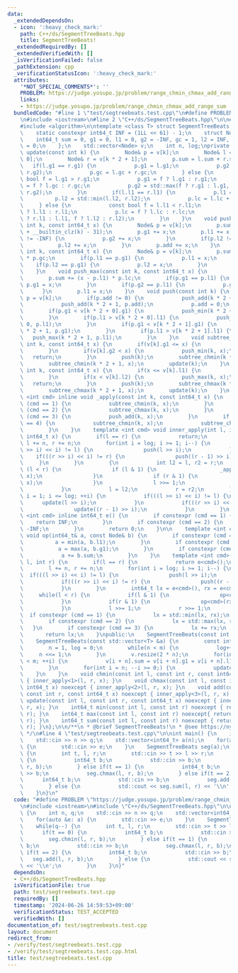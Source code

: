 ```yaml
---
data:
  _extendedDependsOn:
  - icon: ':heavy_check_mark:'
    path: C++/ds/SegmentTreeBeats.hpp
    title: SegmentTreeBeats!
  _extendedRequiredBy: []
  _extendedVerifiedWith: []
  _isVerificationFailed: false
  _pathExtension: cpp
  _verificationStatusIcon: ':heavy_check_mark:'
  attributes:
    '*NOT_SPECIAL_COMMENTS*': ''
    PROBLEM: https://judge.yosupo.jp/problem/range_chmin_chmax_add_range_sum
    links:
    - https://judge.yosupo.jp/problem/range_chmin_chmax_add_range_sum
  bundledCode: "#line 1 \"test/segtreebeats.test.cpp\"\n#define PROBLEM \"https://judge.yosupo.jp/problem/range_chmin_chmax_add_range_sum\"\
    \n#include <iostream>\n#line 2 \"C++/ds/SegmentTreeBeats.hpp\"\n\n#include <vector>\n\
    #include <algorithm>\n\ntemplate <class T> struct SegmentTreeBeats {\nprivate:\n\
    \    static constexpr int64_t INF = (1LL << 61) - 1;\n    struct Node {\n    \
    \    int64_t sum = 0, g1 = 0, l1 = 0, g2 = -INF, gc = 1, l2 = INF, lc = 1, add\
    \ = 0;\n    };\n    std::vector<Node> v;\n    int n, log;\nprivate:\n    void\
    \ update(const int k) {\n        Node& p = v[k];\n        Node& l = v[k * 2 +\
    \ 0];\n        Node& r = v[k * 2 + 1];\n        p.sum = l.sum + r.sum;\n     \
    \   if(l.g1 == r.g1) {\n            p.g1 = l.g1;\n            p.g2 = std::max(l.g2,\
    \ r.g2);\n            p.gc = l.gc + r.gc;\n        } else {\n            const\
    \ bool f = l.g1 > r.g1;\n            p.g1 = f ? l.g1 : r.g1;\n            p.gc\
    \ = f ? l.gc : r.gc;\n            p.g2 = std::max(f ? r.g1 : l.g1, f ? l.g2 :\
    \ r.g2);\n        }\n        if(l.l1 == r.l1) {\n            p.l1 = l.l1;\n  \
    \          p.l2 = std::min(l.l2, r.l2);\n            p.lc = l.lc + r.lc;\n   \
    \     } else {\n            const bool f = l.l1 < r.l1;\n            p.l1 = f\
    \ ? l.l1 : r.l1;\n            p.lc = f ? l.lc : r.lc;\n            p.l2 = std::min(f\
    \ ? r.l1 : l.l1, f ? l.l2 : r.l2);\n        }\n    }\n    void push_add(const\
    \ int k, const int64_t x) {\n        Node& p = v[k];\n        p.sum += x << (log\
    \ + __builtin_clz(k) - 31);\n        p.g1 += x;\n        p.l1 += x;\n        if(p.g2\
    \ != -INF) {\n            p.g2 += x;\n        }\n        if(p.l2 != INF) {\n \
    \           p.l2 += x;\n        }\n        p.add += x;\n    }\n    void push_min(const\
    \ int k, const int64_t x) {\n        Node& p = v[k];\n        p.sum += (x - p.g1)\
    \ * p.gc;\n        if(p.l1 == p.g1) {\n            p.l1 = x;\n        }\n    \
    \    if(p.l2 == p.g1) {\n            p.l2 = x;\n        }\n        p.g1 = x;\n\
    \    }\n    void push_max(const int k, const int64_t x) {\n        Node& p = v[k];\n\
    \        p.sum += (x - p.l1) * p.lc;\n        if(p.g1 == p.l1) {\n           \
    \ p.g1 = x;\n        }\n        if(p.g2 == p.l1) {\n            p.g2 = x;\n  \
    \      }\n        p.l1 = x;\n    }\n    void push(const int k) {\n        Node&\
    \ p = v[k];\n        if(p.add != 0) {\n            push_add(k * 2 + 0, p.add);\n\
    \            push_add(k * 2 + 1, p.add);\n            p.add = 0;\n        }\n\
    \        if(p.g1 < v[k * 2 + 0].g1) {\n            push_min(k * 2 + 0, p.g1);\n\
    \        }\n        if(p.l1 > v[k * 2 + 0].l1) {\n            push_max(k * 2 +\
    \ 0, p.l1);\n        }\n        if(p.g1 < v[k * 2 + 1].g1) {\n            push_min(k\
    \ * 2 + 1, p.g1);\n        }\n        if(p.l1 > v[k * 2 + 1].l1) {\n         \
    \   push_max(k * 2 + 1, p.l1);\n        }\n    }\n    void subtree_chmin(const\
    \ int k, const int64_t x) {\n        if(v[k].g1 <= x) {\n            return;\n\
    \        }\n        if(v[k].g2 < x) {\n            push_min(k, x);\n         \
    \   return;\n        }\n        push(k);\n        subtree_chmin(k * 2 + 0, x);\n\
    \        subtree_chmin(k * 2 + 1, x);\n        update(k);\n    }\n    void subtree_chmax(const\
    \ int k, const int64_t x) {\n        if(x <= v[k].l1) {\n            return;\n\
    \        }\n        if(x < v[k].l2) {\n            push_max(k, x);\n         \
    \   return;\n        }\n        push(k);\n        subtree_chmax(k * 2 + 0, x);\n\
    \        subtree_chmax(k * 2 + 1, x);\n        update(k);\n    }\n    template\
    \ <int cmd> inline void _apply(const int k, const int64_t x) {\n        if constexpr\
    \ (cmd == 1) {\n            subtree_chmin(k, x);\n        }\n        if constexpr\
    \ (cmd == 2) {\n            subtree_chmax(k, x);\n        }\n        if constexpr\
    \ (cmd == 3) {\n            push_add(k, x);\n        }\n        if constexpr (cmd\
    \ == 4) {\n            subtree_chmin(k, x);\n            subtree_chmax(k, x);\n\
    \        }\n    }\n    template <int cmd> void inner_apply(int l, int r, const\
    \ int64_t x) {\n        if(l == r) {\n            return;\n        }\n       \
    \ l += n, r += n;\n        for(int i = log; i >= 1; i--) {\n            if(((l\
    \ >> i) << i) != l) {\n                push(l >> i);\n            }\n        \
    \    if(((r >> i) << i) != r) {\n                push((r - 1) >> i);\n       \
    \     }\n        }\n        {\n            int l2 = l, r2 = r;\n            while\
    \ (l < r) {\n                if (l & 1) {\n                    _apply<cmd>(l++,\
    \ x);\n                }\n                if (r & 1) {\n                    _apply<cmd>(--r,\
    \ x);\n                }\n                l >>= 1;\n                r >>= 1;\n\
    \            }\n            l = l2;\n            r = r2;\n        }\n        for(int\
    \ i = 1; i <= log; ++i) {\n            if(((l >> i) << i) != l) {\n          \
    \      update(l >> i);\n            }\n            if(((r >> i) << i) != r) {\n\
    \                update((r - 1) >> i);\n            }\n        }\n    }\n    template\
    \ <int cmd> inline int64_t e() {\n        if constexpr (cmd == 1) {\n        \
    \    return INF;\n        }\n        if constexpr (cmd == 2) {\n            return\
    \ -INF;\n        }\n        return 0;\n    }\n\n    template <int cmd> inline\
    \ void op(int64_t& a, const Node& b) {\n        if constexpr (cmd == 1) {\n  \
    \          a = min(a, b.l1);\n        }\n        if constexpr (cmd == 2) {\n \
    \           a = max(a, b.g1);\n        }\n        if constexpr (cmd == 3) {\n\
    \            a += b.sum;\n        }\n    }\n    template <int cmd> int64_t inner_fold(int\
    \ l, int r) {\n        if(l == r) {\n            return e<cmd>();\n        }\n\
    \        l += n, r += n;\n        for(int i = log; i >= 1; i--) {\n          \
    \  if(((l >> i) << i) != l) {\n                push(l >> i);\n            }\n\
    \            if(((r >> i) << i) != r) {\n                push((r - 1) >> i);\n\
    \            }\n        }\n        int64_t lx = e<cmd>(), rx = e<cmd>();\n   \
    \     while(l < r) {\n            if(l & 1) {\n                op<cmd>(lx, v[l++]);\n\
    \            }\n            if(r & 1) {\n                op<cmd>(rx, v[--r]);\n\
    \            }\n            l >>= 1;\n            r >>= 1;\n        }\n      \
    \  if constexpr (cmd == 1) {\n            lx = std::min(lx, rx);\n        }\n\
    \        if constexpr (cmd == 2) {\n            lx = std::max(lx, rx);\n     \
    \   }\n        if constexpr (cmd == 3) {\n            lx += rx;\n        }\n \
    \       return lx;\n    }\npublic:\n    SegmentTreeBeats(const int n): SegmentTreeBeats(std::vector<int64_t>(n)){}\n\
    \    SegmentTreeBeats(const std::vector<T> &a) {\n        const int m = a.size();\n\
    \        n = 1, log = 0;\n        while(n < m) {\n            log++;\n       \
    \     n <<= 1;\n        }\n        v.resize(2 * n);\n        for(int i = 0; i\
    \ < m; ++i) {\n            v[i + n].sum = v[i + n].g1 = v[i + n].l1 = a[i];\n\
    \        }\n        for(int i = n; --i >= 0;) {\n            update(i);\n    \
    \    }\n    }\n    void chmin(const int l, const int r, const int64_t x) noexcept\
    \ { inner_apply<1>(l, r, x); }\n    void chmax(const int l, const int r, const\
    \ int64_t x) noexcept { inner_apply<2>(l, r, x); }\n    void add(const int l,\
    \ const int r, const int64_t x) noexcept { inner_apply<3>(l, r, x); }\n    void\
    \ update(const int l, const int r, const int64_t x) noexcept { inner_apply<4>(l,\
    \ r, x); }\n    int64_t min(const int l, const int r) noexcept { return inner_fold<1>(l,\
    \ r); }\n    int64_t max(const int l, const int r) noexcept{ return inner_fold<2>(l,\
    \ r); }\n    int64_t sum(const int l, const int r) noexcept { return inner_fold<3>(l,\
    \ r); }\n};\n\n/**\n * @brief SegmentTreeBeats!\n * @see https://nyaannyaan.github.io/library/segment-tree/segment-tree-beats.hpp\n\
    \ */\n#line 4 \"test/segtreebeats.test.cpp\"\n\nint main() {\n    int n, q;\n\
    \    std::cin >> n >> q;\n    std::vector<int64_t> a(n);\n    for(auto &e: a)\
    \ {\n        std::cin >> e;\n    }\n    SegmentTreeBeats seg(a);\n    while(q--)\
    \ {\n        int t, l, r;\n        std::cin >> t >> l >> r;\n        if(t == 0)\
    \ {\n            int64_t b;\n            std::cin >> b;\n            seg.chmin(l,\
    \ r, b);\n        } else if(t == 1) {\n            int64_t b;\n            std::cin\
    \ >> b;\n            seg.chmax(l, r, b);\n        } else if(t == 2) {\n      \
    \      int64_t b;\n            std::cin >> b;\n            seg.add(l, r, b);\n\
    \        } else {\n            std::cout << seg.sum(l, r) << '\\n';\n        }\n\
    \    }\n}\n"
  code: "#define PROBLEM \"https://judge.yosupo.jp/problem/range_chmin_chmax_add_range_sum\"\
    \n#include <iostream>\n#include \"C++/ds/SegmentTreeBeats.hpp\"\n\nint main()\
    \ {\n    int n, q;\n    std::cin >> n >> q;\n    std::vector<int64_t> a(n);\n\
    \    for(auto &e: a) {\n        std::cin >> e;\n    }\n    SegmentTreeBeats seg(a);\n\
    \    while(q--) {\n        int t, l, r;\n        std::cin >> t >> l >> r;\n  \
    \      if(t == 0) {\n            int64_t b;\n            std::cin >> b;\n    \
    \        seg.chmin(l, r, b);\n        } else if(t == 1) {\n            int64_t\
    \ b;\n            std::cin >> b;\n            seg.chmax(l, r, b);\n        } else\
    \ if(t == 2) {\n            int64_t b;\n            std::cin >> b;\n         \
    \   seg.add(l, r, b);\n        } else {\n            std::cout << seg.sum(l, r)\
    \ << '\\n';\n        }\n    }\n}"
  dependsOn:
  - C++/ds/SegmentTreeBeats.hpp
  isVerificationFile: true
  path: test/segtreebeats.test.cpp
  requiredBy: []
  timestamp: '2024-06-26 14:59:53+09:00'
  verificationStatus: TEST_ACCEPTED
  verifiedWith: []
documentation_of: test/segtreebeats.test.cpp
layout: document
redirect_from:
- /verify/test/segtreebeats.test.cpp
- /verify/test/segtreebeats.test.cpp.html
title: test/segtreebeats.test.cpp
---
```

